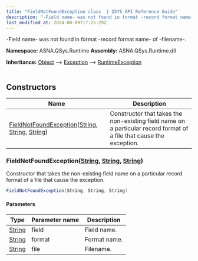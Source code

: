 ```yaml
---
title: "FieldNotFoundException class  | QSYS API Reference Guide"
description: "-Field name- was not found in format -record format name- of -filename-. "
last_modified_at: 2024-08-09T17:25:29Z
---
```


-Field name- was not found in format -record format name- of -filename-.

**Namespace:** ASNA.QSys.Runtime
**Assembly:** ASNA.QSys.Runtime.dll

**Inheritance:** [Object](https://docs.microsoft.com/en-us/dotnet/api/system.object) --> [Exception](https://docs.microsoft.com/en-us/dotnet/api/system.exception) --> [RuntimeException](/reference/runtime/qsys-runtime/runtime-exception.html)
<br>
<br>

## Constructors

| Name | Description |
| --- | --- |
| [FieldNotFoundException](#fieldnotfoundexceptionstring-string-string)([String](https://docs.microsoft.com/en-us/dotnet/api/system.string), [String](https://docs.microsoft.com/en-us/dotnet/api/system.string), [String](https://docs.microsoft.com/en-us/dotnet/api/system.string)) | Constructor that takes the non-existing field name on a particular record format of a file that cause the exception.

### FieldNotFoundException([String](https://docs.microsoft.com/en-us/dotnet/api/system.string), [String](https://docs.microsoft.com/en-us/dotnet/api/system.string), [String](https://docs.microsoft.com/en-us/dotnet/api/system.string))

Constructor that takes the non-existing field name on a particular record format of a file that cause the exception.

```cs
FieldNotFoundException(String, String, String)
```

#### Parameters

| Type | Parameter name | Description
| --- | --- | ---
| [String](https://docs.microsoft.com/en-us/dotnet/api/system.string) | field | Field name.
| [String](https://docs.microsoft.com/en-us/dotnet/api/system.string) | format | Format name.
| [String](https://docs.microsoft.com/en-us/dotnet/api/system.string) | file | Filename.
